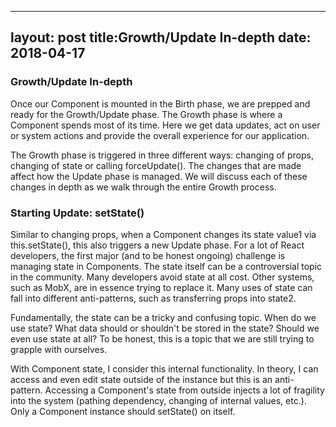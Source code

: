 

---
layout: post
title:Growth/Update In-depth
date: 2018-04-17
---
### Growth/Update In-depth

Once our Component is mounted in the Birth phase, we are prepped and ready for the Growth/Update phase. The Growth phase is where a Component spends most of its time. Here we get data updates, act on user or system actions and provide the overall experience for our application.

The Growth phase is triggered in three different ways: changing of props, changing of state or calling forceUpdate(). The changes that are made affect how the Update phase is managed. We will discuss each of these changes in depth as we walk through the entire Growth process.

### Starting Update: setState()

Similar to changing props, when a Component changes its state value1 via this.setState(), this also triggers a new Update phase. For a lot of React developers, the first major (and to be honest ongoing) challenge is managing state in Components. The state itself can be a controversial topic in the community. Many developers avoid state at all cost. Other systems, such as MobX, are in essence trying to replace it. Many uses of state can fall into different anti-patterns, such as transferring props into state2.

Fundamentally, the state can be a tricky and confusing topic. When do we use state? What data should or shouldn't be stored in the state? Should we even use state at all? To be honest, this is a topic that we are still trying to grapple with ourselves.

With Component state, I consider this internal functionality. In theory, I can access and even edit state outside of the instance but this is an anti-pattern. Accessing a Component's state from outside injects a lot of fragility into the system (pathing dependency, changing of internal values, etc.). Only a Component instance should setState() on itself. 
